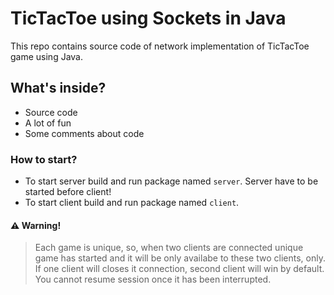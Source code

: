 # TicTacToe using Sockets in Java

This repo contains source code of network implementation of TicTacToe game using Java.

## What's inside?
- Source code
- A lot of fun
- Some comments about code 


### How to start?

* To start server build and run package named `server`. Server have to be started before client!
* To start client build and run package named `client`.

#### :warning: Warning!

> Each game is unique, so, when two clients are connected unique game has started and it will be only availabe to these two clients, only. If one client will closes it connection, second client will win by default. You cannot resume session once it has been interrupted.


